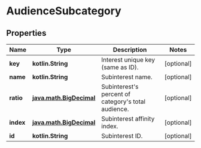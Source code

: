 
# AudienceSubcategory

## Properties
Name | Type | Description | Notes
------------ | ------------- | ------------- | -------------
**key** | **kotlin.String** | Interest unique key (same as ID). |  [optional]
**name** | **kotlin.String** | Subinterest name. |  [optional]
**ratio** | [**java.math.BigDecimal**](java.math.BigDecimal.md) | Subinterest&#39;s percent of category&#39;s total audience. |  [optional]
**index** | [**java.math.BigDecimal**](java.math.BigDecimal.md) | Subinterest affinity index. |  [optional]
**id** | **kotlin.String** | Subinterest ID. |  [optional]



